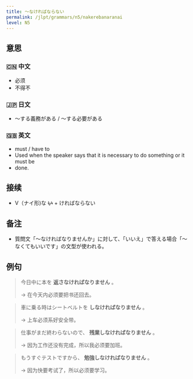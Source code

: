 ```yaml
---
title: 〜なければならない
permalink: /jlpt/grammars/n5/nakerebanaranai
level: N5
---
```


## 意思

### 🇨🇳 中文

- 必须
- 不得不

### 🇯🇵 日文

- 〜する義務がある / 〜する必要がある

### 🇬🇧 英文

- must / have to
- Used when the speaker says that it is necessary to do something or it must be
- done.

## 接续

- V（ナイ形)な ~~い~~ \+ ければならない

## 备注

- 質問文「〜なければなりませんか」に対して、「いいえ」で答える場合「〜なくてもいいです」の文型が使われる。

## 例句

> 今日中に本を **返さなければなりません** 。
>
> → 在今天内必须要把书还回去。

> 車に乗る時はシートベルトを **しなければなりません** 。
>
> → 上车必须系好安全带。

> 仕事がまだ終わらないので、 **残業しなければなりません** 。
>
> → 因为工作还没有完成，所以我必须要加班。

> もうすぐテストですから、 **勉強しなければなりません** 。
>
> → 因为快要考试了，所以必须要学习。

